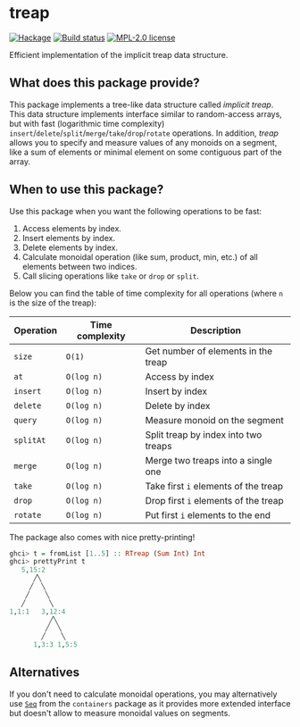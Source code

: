 # treap

[![Hackage](https://img.shields.io/hackage/v/treap.svg)](https://hackage.haskell.org/package/treap)
[![Build status](https://secure.travis-ci.org/chshersh/treap.svg)](https://travis-ci.org/chshersh/treap)
[![MPL-2.0 license](https://img.shields.io/badge/license-MPL--2.0-blue.svg)](LICENSE)

Efficient implementation of the implicit treap data structure.

## What does this package provide?

This package implements a tree-like data structure called _implicit treap_. This
data structure implements interface similar to random-access arrays, but with
fast (logarithmic time complexity)
`insert`/`delete`/`split`/`merge`/`take`/`drop`/`rotate` operations. In addition,
_treap_ allows you to specify and measure values of any monoids on a segment,
like a sum of elements or minimal element on some contiguous part of the array.

## When to use this package?

Use this package when you want the following operations to be fast:

1. Access elements by index.
2. Insert elements by index.
3. Delete elements by index.
4. Calculate monoidal operation (like sum, product, min, etc.) of all elements
   between two indices.
5. Call slicing operations like `take` or `drop` or `split`.

Below you can find the table of time complexity for all operations (where `n` is
the size of the treap):

| Operation | Time complexity | Description                          |
|-----------|-----------------|--------------------------------------|
| `size`    | `O(1)`          | Get number of elements in the treap  |
| `at`      | `O(log n)`      | Access by index                      |
| `insert`  | `O(log n)`      | Insert by index                      |
| `delete`  | `O(log n)`      | Delete by index                      |
| `query`   | `O(log n)`      | Measure monoid on the segment        |
| `splitAt` | `O(log n)`      | Split treap by index into two treaps |
| `merge`   | `O(log n)`      | Merge two treaps into a single one   |
| `take`    | `O(log n)`      | Take first `i` elements of the treap |
| `drop`    | `O(log n)`      | Drop first `i` elements of the treap |
| `rotate`  | `O(log n)`      | Put first `i` elements to the end    |

The package also comes with nice pretty-printing!

```haskell
ghci> t = fromList [1..5] :: RTreap (Sum Int) Int
ghci> prettyPrint t
   5,15:2
      ╱╲
     ╱  ╲
    ╱    ╲
   ╱      ╲
1,1:1   3,12:4
          ╱╲
         ╱  ╲
        ╱    ╲
      1,3:3 1,5:5

```

## Alternatives

If you don't need to calculate monoidal operations, you may alternatively use
[`Seq`](https://hackage.haskell.org/package/containers-0.6.0.1/docs/Data-Sequence.html#t:Seq)
from the `containers` package as it provides more extended interface but doesn't
allow to measure monoidal values on segments.
